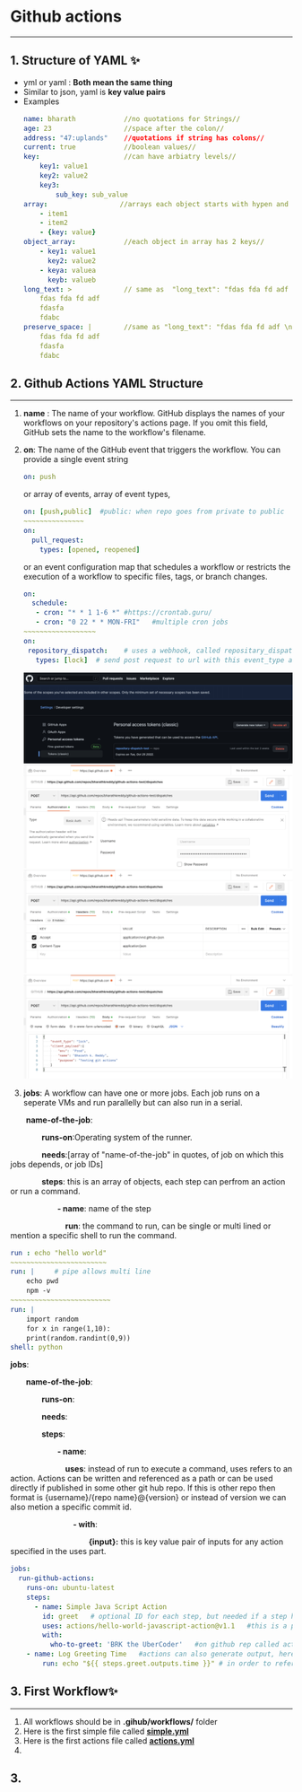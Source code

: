 # Github actions
***
## 1. Structure of YAML ✨
- yml or yaml : **Both mean the same thing**
- Similar to json, yaml is **key value pairs**
- Examples
    ```yaml
    name: bharath            //no quotations for Strings//
    age: 23                  //space after the colon//
    address: "47:uplands"    //quotations if string has colons//
    current: true            //boolean values//
    key:                     //can have arbiatry levels//
        key1: value1
        key2: value2
        key3:
            sub_key: sub_value
    array:                  //arrays each object starts with hypen and indented//
        - item1
        - item2
        - {key: value}
    object_array:            //each object in array has 2 keys//
        - key1: value1
          key2: value2
        - keya: valuea
          keyb: valueb
    long_text: >             // same as  "long_text": "fdas fda fd adf  fdasfa  fdabc\n" //
        fdas fda fd adf 
        fdasfa 
        fdabc
    preserve_space: |        //same as "long_text": "fdas fda fd adf \nfdasfa \nfdabc\n" //
        fdas fda fd adf 
        fdasfa 
        fdabc
    ```

## 2. Github Actions YAML Structure
***
1. **name** : The name of your workflow. GitHub displays the names of your workflows on your repository's actions page. If you omit this field, GitHub sets the name to the workflow's filename.

2. **on**: The name of the GitHub event that triggers the workflow. You can provide a single event string
    ```yaml
    on: push
    ```
    or array of events, array of event types,
    ```yaml
    on: [push,public]  #public: when repo goes from private to public
    ~~~~~~~~~~~~~~~
    on:
      pull_request:
        types: [opened, reopened]
    ```
     or an event configuration map that schedules a workflow or restricts the execution of a workflow to specific files, tags, or branch changes. 
     ```yaml
     on:
       schedule:
        - cron: "* * 1 1-6 *" #https://crontab.guru/  
        - cron: "0 22 * * MON-FRI"   #multiple cron jobs 
    ~~~~~~~~~~~~~~~~~~
    on:
      repository_dispatch:    # uses a webhook, called repositary_dispatch, an external post request is needed to trigger this. 
        types: [lock]  # send post request to url with this event_type as body of post. This request can have a payload too which can be read.
     ```
     ![postman1](https://github.com/bharathkreddy/github-actions-test/blob/main/images/github_token.png "github token")
     ![postman1](https://github.com/bharathkreddy/github-actions-test/blob/main/images/postman_token.png "postman token")
     ![postman1](https://github.com/bharathkreddy/github-actions-test/blob/main/images/github_header.png "postman header")
     ![postman1](https://github.com/bharathkreddy/github-actions-test/blob/main/images/github_body.png "postman body")


3. **jobs**: A workflow can have one or more jobs. Each job runs on a seperate VMs and run parallelly but can also run in a serial. 

  **name-of-the-job**:

    **runs-on**:Operating system of the runner. 

    **needs**:[array of "name-of-the-job" in quotes, of job on which this jobs depends, or job IDs]

    **steps**: this is an array of objects, each step can perfrom an action or run a command.

      **- name**: name of the step

       **run**: the command to run, can be single or multi lined or mention a specific shell to run the command.

```yaml
run : echo "hello world"
~~~~~~~~~~~~~~~~~~~~~~~~
run: |     # pipe allows multi line 
    echo pwd
    npm -v
~~~~~~~~~~~~~~~~~~~~~~~~~
run: |
    import random
    for x in range(1,10):
    print(random.randint(0,9)) 
shell: python 
```

**jobs**:

  **name-of-the-job**:

    **runs-on**:

    **needs**:

    **steps**: 

      **- name**: 

       **uses**: instead of run to execute a command, uses refers to an action. Actions can be written and referenced as a path or can be used directly if published in some other git hub repo. If this is other repo then format is {username}/{repo name}@{version} or instead of version we can also metion a specific commit id.

        **- with**:

          **{input}:** this is key value pair of inputs for any action specified in the uses part.

```yaml
jobs:
  run-github-actions:
    runs-on: ubuntu-latest
    steps:
      - name: Simple Java Script Action
        id: greet   # optional ID for each step, but needed if a step has to be referenced somewhere.
        uses: actions/hello-world-javascript-action@v1.1   #this is a published action on a github repo
        with:
          who-to-greet: 'BRK the UberCoder'   #on github rep called actions/hello-world-javascript-action, the documentation gives inputs needed for this action.
    - name: Log Greeting Time   #actions can also generate output, here we have created a new step to capture this output.
        run: echo "${{ steps.greet.outputs.time }}" # in order to reference a step we need its ID, see above.   
```




## 3. First Workflow✨
***
1. All workflows should be in **.gihub/workflows/** folder
2. Here is the first simple file called [**simple.yml**](.github/workflows/simple.yml)
3. Here is the first actions file called [**actions.yml**](.github/workflows/actions.yml)
4. 

## 3. 
